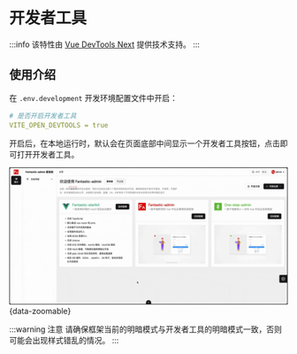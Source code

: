 # 开发者工具 <Badge type="tip" text="v4.5.0 新增" />

:::info
该特性由 [Vue DevTools Next](https://github.com/vuejs/devtools-next) 提供技术支持。
:::

## 使用介绍

在 `.env.development` 开发环境配置文件中开启：

```yaml
# 是否开启开发者工具
VITE_OPEN_DEVTOOLS = true
```

开启后，在本地运行时，默认会在页面底部中间显示一个开发者工具按钮，点击即可打开开发者工具。

![](/devtools.gif){data-zoomable}

:::warning 注意
请确保框架当前的明暗模式与开发者工具的明暗模式一致，否则可能会出现样式错乱的情况。
:::
